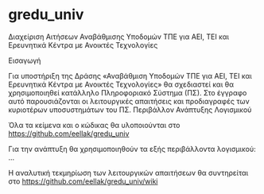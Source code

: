 # gredu_univ
Διαχείριση Αιτήσεων Αναβάθμισης Υποδομών ΤΠΕ για ΑΕΙ, ΤΕΙ και Ερευνητικά Κέντρα με Ανοικτές Τεχνολογίες

Εισαγωγή

Για υποστήριξη της Δράσης «Αναβάθμιση Υποδομών ΤΠΕ για ΑΕΙ, ΤΕΙ και Ερευνητικά Κέντρα με Ανοικτές Τεχνολογίες» θα σχεδιαστεί και θα χρησιμοποιηθεί κατάλληλο Πληροφοριακό Σύστημα (ΠΣ). Στο έγγραφο αυτό παρουσιάζονται οι λειτουργικές απαιτήσεις και προδιαγραφές των κυριοτέρων υποσυστημάτων του ΠΣ.
Περιβάλλον Ανάπτυξης Λογισμικού

Όλα τα κείμενα και ο κώδικας θα υλοποιούνται στο https://github.com/eellak/gredu_univ

 Για την ανάπτυξη θα χρησιμοποιηθούν τα εξής περιβάλλοντα λογισμικού: ...

Η αναλυτική τεκμηρίωση των λειτουργικών απαιτήσεων θα συντηρείται στο https://github.com/eellak/gredu_univ/wiki 

